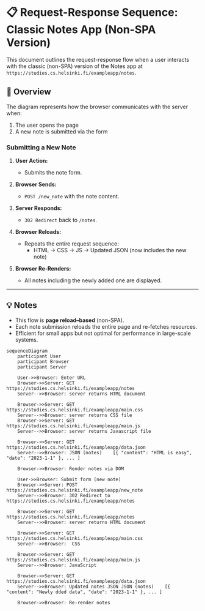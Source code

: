 # 📋 Request-Response Sequence: Classic Notes App (Non-SPA Version)

This document outlines the request-response flow when a user interacts with the classic (non-SPA) version of the Notes app at  
`https://studies.cs.helsinki.fi/exampleapp/notes`.

## 🧭 Overview

The diagram represents how the browser communicates with the server when:

1. The user opens the page
2. A new note is submitted via the form


### Submitting a New Note

1. **User Action:**  
   - Submits the note form.

2. **Browser Sends:**
   - `POST /new_note` with the note content.

3. **Server Responds:**
   - `302 Redirect` back to `/notes`.

4. **Browser Reloads:**
   - Repeats the entire request sequence:
     - HTML → CSS → JS → Updated JSON (now includes the new note)

5. **Browser Re-Renders:**
   - All notes including the newly added one are displayed.

---

## 💡 Notes

- This flow is **page reload–based** (non-SPA).
- Each note submission reloads the entire page and re-fetches resources.
- Efficient for small apps but not optimal for performance in large-scale systems.


```mermaid
sequenceDiagram
    participant User
    participant Browser
    participant Server

    User->>Browser: Enter URL
    Browser->>Server: GET https://studies.cs.helsinki.fi/exampleapp/notes
    Server-->>Browser: server returns HTML document

    Browser->>Server: GET https://studies.cs.helsinki.fi/exampleapp/main.css
    Server-->>Browser: server returns CSS file
    Browser->>Server: GET https://studies.cs.helsinki.fi/exampleapp/main.js
    Server-->>Browser: server returns Javascript file

    Browser->>Server: GET https://studies.cs.helsinki.fi/exampleapp/data.json
    Server-->>Browser: JSON (notes)    [{ "content": "HTML is easy", "date": "2023-1-1" }, ... ]

    Browser->>Browser: Render notes via DOM

    User->>Browser: Submit form (new note)
    Browser->>Server: POST https://studies.cs.helsinki.fi/exampleapp/new_note
    Server-->>Browser: 302 Redirect to https://studies.cs.helsinki.fi/exampleapp/notes

    Browser->>Server: GET https://studies.cs.helsinki.fi/exampleapp/notes
    Server-->>Browser: server returns HTML document

    Browser->>Server: GET https://studies.cs.helsinki.fi/exampleapp/main.css
    Server-->>Browser:  CSS

    Browser->>Server: GET https://studies.cs.helsinki.fi/exampleapp/main.js
    Server-->>Browser: JavaScript

    Browser->>Server: GET https://studies.cs.helsinki.fi/exampleapp/data.json
    Server-->>Browser: Updated notes JSON JSON (notes)    [{ "content": "Newly dded data", "date": "2023-1-1" }, ... ]

    Browser->>Browser: Re-render notes
```